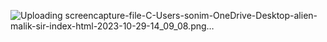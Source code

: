 ![Uploading screencapture-file-C-Users-sonim-OneDrive-Desktop-alien-malik-sir-index-html-2023-10-29-14_09_08.png…]()


